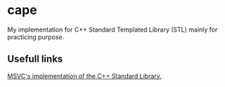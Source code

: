 # cape
My implementation for C++ Standard Templated Library (STL) mainly for practicing purpose.

## Usefull links
[MSVC's implementation of the C++ Standard Library.](https://github.com/microsoft/STL)